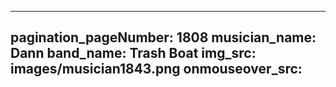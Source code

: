 ------
pagination_pageNumber: 1808
musician_name: Dann
band_name: Trash Boat
img_src: images/musician1843.png
onmouseover_src: 
------